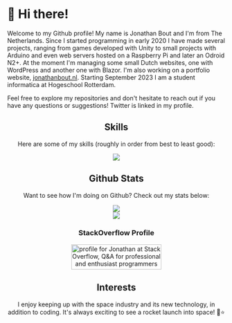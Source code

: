  
# 👋 Hi there!

Welcome to my Github profile! My name is Jonathan Bout and I'm from The Netherlands. Since I started programming in early 2020 I have made several projects, ranging from games developed with Unity to small projects with Arduino and even web servers hosted on a Raspberry Pi and later an Odroid N2+. At the moment I'm managing some small Dutch websites, one with WordPress and another one with Blazor. I'm also working on a portfolio website, [jonathanbout.nl](https://jonathanbout.nl). Starting September 2023 I am a student informatica at Hogeschool Rotterdam.

Feel free to explore my repositories and don't hesitate to reach out if you have any questions or suggestions!
Twitter is linked in my profile.
<div align=center>

## Skills

Here are some of my skills (roughly in order from best to least good):

<a href='https://skillicons.dev'>
  <img src='https://skillicons.dev/icons?i=cs,dotnet,linux,bash,ts,js,html,css,vue,vite,python,unity'/>
</a>

## Github Stats

Want to see how I'm doing on Github? Check out my stats below:

<a href="https://github.com/anuraghazra/github-readme-stats">
  <img src="https://github-readme-stats.vercel.app/api/top-langs/?username=jonathanbout&theme=aura_dark&count_private=true&layout=compact" />
</a>
<br/>
<a href="https://github.com/anuraghazra/github-readme-stats">
  <img src="https://github-readme-stats.vercel.app/api?username=jonathanbout&show_icons=true&theme=aura_dark&count_private=true" />
</a>
 
### StackOverflow Profile

<a href="https://stackoverflow.com/users/16690868/jonathan">
  <img src="https://stackoverflow.com/users/flair/16690868.png?theme=dark" width="208" height="58" alt="profile for Jonathan at Stack Overflow, Q&amp;A for professional and enthusiast programmers" title="profile for Jonathan at Stack Overflow, Q&amp;A for professional and enthusiast programmers">
</a>

## Interests

I enjoy keeping up with the space industry and its new technology, in addition to coding. It's always exciting to see a rocket launch into space! :rocket::star:
</div>
<!---
DutchAerospace/DutchAerospace is a ✨ special ✨ repository because its `README.md` (this file) appears on your GitHub profile.
You can click the Preview link to take a look at your changes.
--->

